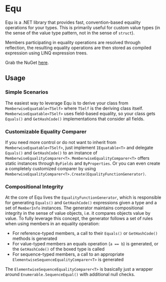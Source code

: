 Equ
====

Equ is a .NET library that provides fast, convention-based equality operations for your types. This is primarily useful for custom value types (in the sense of the value type pattern, not in the sense of `struct`). 

Members participating in equality operations are resolved through reflection, the resulting equality operations are then stored as compiled expression using LINQ expression trees. 

Grab the NuGet [here](https://www.nuget.org/packages/Equ/).


Usage
----------

### Simple Scenarios

The easiest way to leverage Equ is to derive your class from `MemberwiseEquatable<TSelf>` where `TSelf` is the deriving class itself. `MemberwiseEquatable<TSelf>` uses field-based equality, so your class gets `Equals()` and `GetHashCode()` implementations that consider all fields. 


### Customizable Equality Comparer

If you need more control or do not want to inherit from `MemberwiseEquatable<TSelf>`, just implement `IEquatable<T>` and delegate `Equals()` and `GetHashCode()` to an instance of `MemberwiseEqualityComparer<T>`. `MemberwiseEqualityComparer<T>` offers static instances through `ByFields` and `ByProperties`. Or you can even create a completely customized comparer by using `MemberwiseEqualityComparer<T>.Create(EqualityFunctionGenerator)`.


### Compositional Integrity

At the core of Equ lives the `EqualityFunctionGenerator`, which is responsible for generating `Equals()` and `GetHashCode()` expressions given a type and a set of `MemberInfo` instances. The generator maintains compositional integrity in the sense of value objects, i.e. it compares objects value by value. To fully leverage this concept, the generator follows a set of rules when using members in an equality operation:

- For reference-typed members, a call to their `Equals()` or `GetHashCode()` methods is generated
- For value-typed members an equals operation (`a == b`) is generated, or the `GetHashCode()` of the boxed type is called
- For sequence-typed members, a call to an appropriate `ElementwiseSequenceEqualityComparer<T>` is generated

The `ElementwiseSequenceEqualityComparer<T>` is basically just a wrapper around `Enumerable.SequenceEqual()` with additional null checks.


